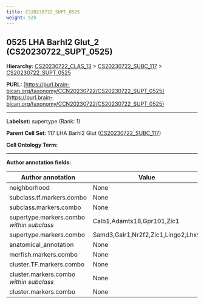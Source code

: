 ```yaml
---
title: CS20230722_SUPT_0525
weight: 525
---
```

## 0525 LHA Barhl2 Glut_2 (CS20230722_SUPT_0525)
<b>Hierarchy: </b>
[CS20230722_CLAS_13](../CS20230722_CLAS_13) >
[CS20230722_SUBC_117](../CS20230722_SUBC_117) >
[CS20230722_SUPT_0525](../CS20230722_SUPT_0525)

**PURL:** [https://purl.brain-bican.org/taxonomy/CCN20230722/CS20230722_SUPT_0525](https://purl.brain-bican.org/taxonomy/CCN20230722/CS20230722_SUPT_0525)

---


**Labelset:** supertype (Rank: 1)

**Parent Cell Set:** 117 LHA Barhl2 Glut ([CS20230722_SUBC_117](../CS20230722_SUBC_117))



**Cell Ontology Term:** 

[MARKER GENES.]: #


---

[TRANSFERRED ANNOTATIONS.]: #


[AUTHOR ANNOTATION FIELDS.]: #


**Author annotation fields:**

| Author annotation | Value |
|-------------------|-------|
|neighborhood|None|
|subclass.tf.markers.combo|None|
|subclass.markers.combo|None|
|supertype.markers.combo _within subclass_|Calb1,Adamts18,Gpr101,Zic1|
|supertype.markers.combo|Samd3,Galr1,Nr2f2,Zic1,Lingo2,Lhx9|
|anatomical_annotation|None|
|merfish.markers.combo|None|
|cluster.TF.markers.combo|None|
|cluster.markers.combo _within subclass_|None|
|cluster.markers.combo|None|
